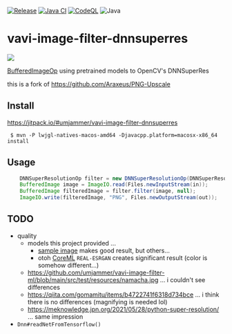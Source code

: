 [![Release](https://jitpack.io/v/umjammer/vavi-image-filter-dnnsuperres.svg)](https://jitpack.io/#umjammer/vavi-image-filter-dnnsuperres)
[![Java CI](https://github.com/umjammer/vavi-image-filter-dnnsuperres/actions/workflows/maven.yml/badge.svg)](https://github.com/umjammer/vavi-image-filter-dnnsuperres/actions/workflows/maven.yml)
[![CodeQL](https://github.com/umjammer/vavi-image-filter-dnnsuperres/actions/workflows/codeql-analysis.yml/badge.svg)](https://github.com/umjammer/vavi-image-filter-dnnsuperres/actions/workflows/codeql-analysis.yml)
![Java](https://img.shields.io/badge/Java-8-b07219)

# vavi-image-filter-dnnsuperres

<img src="https://raw.githubusercontent.com/wiki/opencv/opencv/logo/OpenCV_logo_black.svg?sanitize=true" />

[BufferedImageOp](https://docs.oracle.com/javase/8/docs/api/java/awt/image/BufferedImageOp.html)
using pretrained models to OpenCV's DNNSuperRes

this is a fork of https://github.com/Araxeus/PNG-Upscale

## Install

https://jitpack.io/#umjammer/vavi-image-filter-dnnsuperres

```shell
 $ mvn -P lwjgl-natives-macos-amd64 -Djavacpp.platform=macosx-x86_64 install
```

## Usage

```java
    DNNSuperResolutionOp filter = new DNNSuperResolutionOp(DNNSuperResolutionOp.MODES[0]);
    BufferedImage image = ImageIO.read(Files.newInputStream(in));
    BufferedImage filteredImage = filter.filter(image, null);
    ImageIO.write(filteredImage, "PNG", Files.newOutputStream(out));
```

## TODO

 * quality
   * models this project provided ... 
     * [sample image](src/test/resources/samples/input.png) makes good result, but others...
     * otoh [CoreML](https://github.com/umjammer/rococoa/blob/0.8.5/rococoa-contrib/src/test/java/org/rococoa/cocoa/coreml/CoreMLTest.java)
     `REAL-ESRGAN` creates significant result (color is somehow different...)
   * https://github.com/umjammer/vavi-image-filter-ml/blob/main/src/test/resources/namacha.jpg ... i couldn't see differences
   * https://qiita.com/gomamitu/items/b4722741f6318d734bce ... i think there is no differences (magnifying is needed lol)
   * https://meknowledge.jpn.org/2021/05/28/python-super-resolution/ ... same impression
 * `Dnn#readNetFromTensorflow()`
